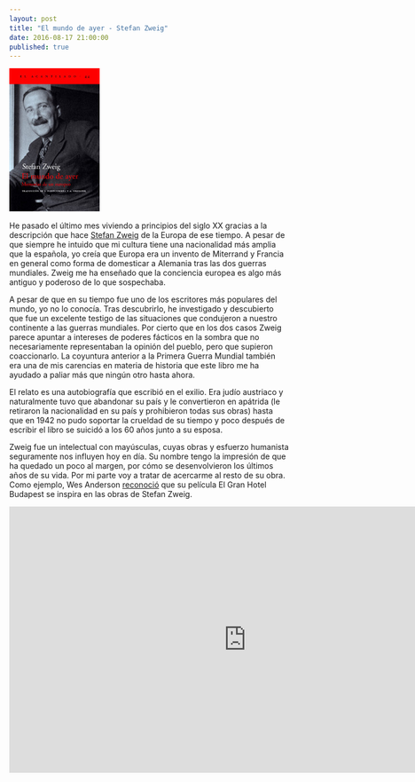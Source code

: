 ```yaml
---
layout: post
title: "El mundo de ayer - Stefan Zweig"
date: 2016-08-17 21:00:00
published: true
---
```


![Raspberry Pi Logo](/images/posts/el-mundo-de-ayer.jpg)

He pasado el último mes viviendo a principios del siglo XX gracias a la descripción que hace [Stefan Zweig](https://es.wikipedia.org/wiki/Stefan_Zweig) de la Europa de ese tiempo. A pesar de que siempre he intuido que mi cultura tiene una nacionalidad más amplia que la española, yo creía que Europa era un invento de Miterrand y Francia en general como forma de domesticar a Alemania tras las dos guerras mundiales. Zweig me ha enseñado que la conciencia europea es algo más antiguo y poderoso de lo que sospechaba.

A pesar de que en su tiempo fue uno de los escritores más populares del mundo, yo no lo conocía. Tras descubrirlo, he investigado y descubierto que fue un excelente testigo de las situaciones que condujeron a nuestro continente a las guerras mundiales. Por cierto que en los dos casos Zweig parece apuntar a intereses de poderes fácticos en la sombra que no necesariamente representaban la opinión del pueblo, pero que supieron coaccionarlo. La coyuntura anterior a la Primera Guerra Mundial también era una de mis carencias en materia de historia que este libro me ha ayudado a paliar más que ningún otro hasta ahora.

El relato es una autobiografía que escribió en el exilio. Era judío austriaco y naturalmente tuvo que abandonar su país y le convertieron en apátrida (le retiraron la nacionalidad en su país y prohibieron todas sus obras) hasta que en 1942 no pudo soportar la crueldad de su tiempo y poco después de escribir el libro se suicidó a los 60 años junto a su esposa.

Zweig fue un intelectual con mayúsculas, cuyas obras y esfuerzo humanista seguramente nos influyen hoy en día. Su nombre tengo la impresión de que ha quedado un poco al margen, por cómo se desenvolvieron los últimos años de su vida. Por mi parte voy a tratar de acercarme al resto de su obra. Como ejemplo, Wes Anderson [reconoció](https://culturayalgomas.wordpress.com/2014/04/28/el-gran-hotel-budapest-el-mundo-literario-de-stefan-zweig-se-traslada-al-cine/) que su película El Gran Hotel Budapest se inspira en las obras de Stefan Zweig.

<iframe width="854" height="480" src="https://www.youtube.com/embed/IImKsmIZ1VY" frameborder="0" allowfullscreen></iframe>
